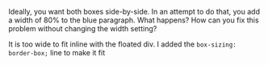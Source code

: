 Ideally, you want both boxes side-by-side. In an attempt to do that, you add a
width of 80% to the blue paragraph. What happens? How can you fix this problem
without changing the width setting?

It is too wide to fit inline with the floated div. I added the `box-sizing:
border-box;` line to make it fit
